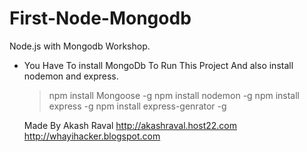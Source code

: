 # First-Node-Mongodb
Node.js with Mongodb Workshop.

- You Have To install MongoDb To Run This Project And also install nodemon and express.
    >npm install Mongoose -g
    >npm install nodemon -g
    >npm install express -g
    >npm install express-genrator -g
    
    Made By Akash Raval
    http://akashraval.host22.com
    http://whayihacker.blogspot.com
